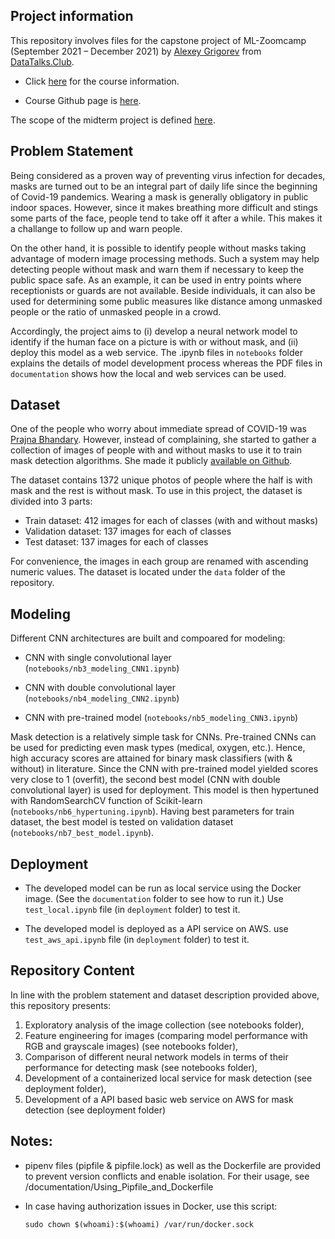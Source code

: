 ## Project information

This repository involves files for the capstone project of ML-Zoomcamp (September 2021 – December 2021) by [Alexey Grigorev](https://github.com/alexeygrigorev) from [DataTalks.Club](https://datatalks.club/).

- Click [here](https://datatalks.club/courses/2021-winter-ml-zoomcamp.html) for the course information. 

- Course Github page is [here](https://github.com/alexeygrigorev/mlbookcamp-code/tree/master/course-zoomcamp).

The scope of the midterm project is defined [here](https://github.com/alexeygrigorev/mlbookcamp-code/tree/master/course-zoomcamp/12-capstone).


## Problem Statement

Being considered as a proven way of preventing virus infection for decades, masks are turned out to be an integral part of daily life since the beginning of Covid-19 pandemics. Wearing a mask is generally obligatory in public indoor spaces. However, since it makes breathing more difficult and stings some parts of the face, people tend to take off it after a while. This makes it a challange to follow up and warn people. 

On the other hand, it is possible to identify people without masks taking advantage of modern image processing methods. Such a system may help detecting people without mask and warn them if necessary to keep the public space safe. As an example, it can be used in entry points where receptionists or guards are not available. Beside individuals, it can also be used for determining some public measures like distance among unmasked people or the ratio of unmasked people in a crowd. 

Accordingly, the project aims to (i) develop a neural network model to identify if the human face on a picture is with or without mask, and (ii) deploy this model as a web service. The .ipynb files in `notebooks` folder explains the details of model development process whereas the PDF files in `documentation` shows how the local and web services can be used.


## Dataset

One of the people who worry about immediate spread of COVID-19 was [Prajna Bhandary](https://github.com/prajnasb). However, instead of complaining, she started to gather a collection of images of people with and without masks to use it to train mask detection algorithms. She made it publicly [available on Github](https://github.com/prajnasb/observations/tree/master/experiements/data). 

The dataset contains 1372 unique photos of people where the half is with mask and the rest is without mask. To use in this project, the dataset is divided into 3 parts:
- Train dataset: 412 images for each of classes (with and without masks)
- Validation dataset: 137 images for each of classes
- Test dataset: 137 images for each of classes

For convenience, the images in each group are renamed with ascending numeric values. The dataset is located under the `data` folder of the repository.

## Modeling

Different CNN architectures are built and compoared for modeling:
- CNN with single convolutional layer (`notebooks/nb3_modeling_CNN1.ipynb`)

- CNN with double convolutional layer (`notebooks/nb4_modeling_CNN2.ipynb`)
- CNN with pre-trained model (`notebooks/nb5_modeling_CNN3.ipynb`)

Mask detection is a relatively simple task for CNNs. Pre-trained CNNs can be used for predicting even mask types (medical, oxygen, etc.). Hence, high accuracy scores are attained for binary mask classifiers (with & without) in literature. Since the CNN with pre-trained model yielded scores very close to 1 (overfit), the second best model (CNN with double convolutional layer) is used for deployment. This model is then hypertuned with RandomSearchCV function of Scikit-learn (`notebooks/nb6_hypertuning.ipynb`). Having best parameters for train dataset, the best model is tested on validation dataset (`notebooks/nb7_best_model.ipynb`).


## Deployment

- The developed model can be run as local service using the Docker image. (See the `documentation` folder to see how to run it.) Use `test_local.ipynb` file (in `deployment` folder) to test it.

- The developed model is deployed as a API service on AWS. use `test_aws_api.ipynb` file (in `deployment` folder) to test it.


## Repository Content

In line with the problem statement and dataset description provided above, this repository presents:

1. Exploratory analysis of the image collection (see notebooks folder),
2. Feature engineering for images (comparing model performance with RGB and grayscale images) (see notebooks folder),
3. Comparison of different neural network models in terms of their performance for detecting mask (see notebooks folder),
4. Development of a containerized local service for mask detection  (see deployment folder),
5. Development of a API based basic web service on AWS for mask detection (see deployment folder)


## Notes:

- pipenv files (pipfile & pipfile.lock) as well as the Dockerfile are provided to prevent version conflicts and enable isolation. For their usage, see /documentation/Using_Pipfile_and_Dockerfile

- In case having authorization issues in Docker, use this script:

    ```sudo chown $(whoami):$(whoami) /var/run/docker.sock```



